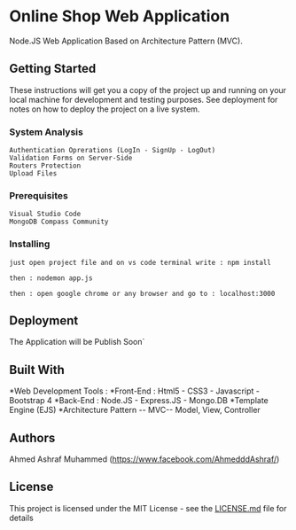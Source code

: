 # Online Shop Web Application

Node.JS Web Application Based on Architecture Pattern (MVC).

## Getting Started

These instructions will get you a copy of the project up and running on your local machine for development and testing purposes. See deployment for notes on how to deploy the project on a live system.

### System Analysis

```
Authentication Oprerations (LogIn - SignUp - LogOut)
Validation Forms on Server-Side
Routers Protection
Upload Files
```


### Prerequisites

```
Visual Studio Code
MongoDB Compass Community
```

### Installing

```
just open project file and on vs code terminal write : npm install
```

```
then : nodemon app.js 
```

```
then : open google chrome or any browser and go to : localhost:3000
```

## Deployment

The Application will be Publish Soon`

## Built With
*Web Development Tools : 
*Front-End : Html5 - CSS3 - Javascript - Bootstrap 4
*Back-End : Node.JS - Express.JS - Mongo.DB
*Template Engine (EJS)
*Architecture Pattern -- MVC-- Model, View, Controller

## Authors
Ahmed Ashraf Muhammed (https://www.facebook.com/AhmedddAshraf/)

## License

This project is licensed under the MIT License - see the [LICENSE.md](LICENSE.md) file for details
